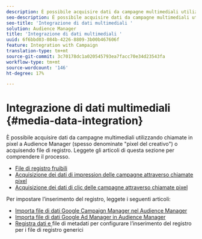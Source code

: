 ```yaml
---
description: È possibile acquisire dati da campagne multimediali utilizzando chiamate in pixel a  Audience Manager (spesso denominate "pixel del creativo") o acquisendo file di registro.
seo-description: È possibile acquisire dati da campagne multimediali utilizzando chiamate in pixel a  Audience Manager (spesso denominate "pixel del creativo") o acquisendo file di registro.
seo-title: 'Integrazione di dati multimediali '
solution: Audience Manager
title: 'Integrazione di dati multimediali '
uuid: 6f6bbd03-084b-4226-8809-3b00b467606f
feature: Integration with Campaign
translation-type: tm+mt
source-git-commit: 3c70178dc1a020545793ea7facc70e34d23543fa
workflow-type: tm+mt
source-wordcount: '146'
ht-degree: 17%

---
```



# Integrazione di dati multimediali {#media-data-integration}

È possibile acquisire dati da campagne multimediali utilizzando chiamate in pixel a  Audience Manager (spesso denominate &quot;pixel del creativo&quot;) o acquisendo file di registro. Leggete gli articoli di questa sezione per comprendere il processo.

<!-- c_camp_data_int.xml -->

* [File di registro fruibili](/help/using/integration/media-data-integration/actionable-log-files.md)
* [Acquisizione dei dati di impression delle campagne attraverso chiamate pixel](/help/using/integration/media-data-integration/impression-data-pixels.md)
* [Acquisizione dei dati di clic delle campagne attraverso chiamate pixel](/help/using/integration/media-data-integration/click-data-pixels.md)

Per impostare l’inserimento del registro, leggete i seguenti articoli:

* [Importa file di dati Google Campaign Manager nel Audience Manager ](/help/using/reporting/audience-optimization-reports/aor-advertisers/import-dcm.md)
* [Importa file di dati Google Ad Manager in  Audience Manager  ](/help/using/reporting/audience-optimization-reports/aor-publishers/import-dfp.md)
* [Registra dati e ](/help/using/reporting/audience-optimization-reports/metadata-files-intro/metadata-files-intro.md) file di metadati per configurare l’inserimento del registro per i file di registro generici
